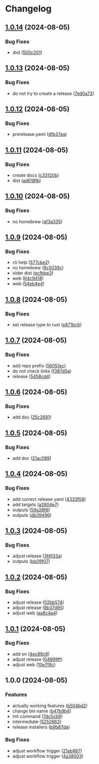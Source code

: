 # Changelog

## [1.0.14](https://github.com/LunchTimeCode/dreamy-cli/compare/v1.0.13...v1.0.14) (2024-08-05)


### Bug Fixes

* dist ([500c201](https://github.com/LunchTimeCode/dreamy-cli/commit/500c2017f698300b239f236797fa766e0cea4284))

## [1.0.13](https://github.com/LunchTimeCode/dreamy-cli/compare/v1.0.12...v1.0.13) (2024-08-05)


### Bug Fixes

* do not try to create a release ([7ed0a73](https://github.com/LunchTimeCode/dreamy-cli/commit/7ed0a73ca59779f27a4fcda257283e917f47fd1c))

## [1.0.12](https://github.com/LunchTimeCode/dreamy-cli/compare/v1.0.11...v1.0.12) (2024-08-05)


### Bug Fixes

* prerelease.yaml ([4fb37ea](https://github.com/LunchTimeCode/dreamy-cli/commit/4fb37eae54e3660af96a12ae8b6c7be2ea16d968))

## [1.0.11](https://github.com/LunchTimeCode/dreamy-cli/compare/v1.0.10...v1.0.11) (2024-08-05)


### Bug Fixes

* create docs ([c33120b](https://github.com/LunchTimeCode/dreamy-cli/commit/c33120bcd4b6c17f928f395271022fe67526f774))
* dist ([ad618fb](https://github.com/LunchTimeCode/dreamy-cli/commit/ad618fb3414bccf55f9a60a651d8391c8928bfcb))

## [1.0.10](https://github.com/LunchTimeCode/dreamy-cli/compare/v1.0.9...v1.0.10) (2024-08-05)


### Bug Fixes

* no homebrew ([af3a335](https://github.com/LunchTimeCode/dreamy-cli/commit/af3a3351b01dd361853bd5bc37df2d0f884c30e7))

## [1.0.9](https://github.com/LunchTimeCode/dreamy-cli/compare/v1.0.8...v1.0.9) (2024-08-05)


### Bug Fixes

* cli help ([577cbe2](https://github.com/LunchTimeCode/dreamy-cli/commit/577cbe2234a262866e2863cc81a50faac351f238))
* no homebrew ([8c5039c](https://github.com/LunchTimeCode/dreamy-cli/commit/8c5039c83f55c0a263588988a0bf9f1cccd9efe8))
* older dist ([ecfbbe3](https://github.com/LunchTimeCode/dreamy-cli/commit/ecfbbe3ca742db9bdca6696777e40d2e41b6dc5a))
* web ([64c9418](https://github.com/LunchTimeCode/dreamy-cli/commit/64c9418fe71aedec82bec41c3929e1d4b55d5ca8))
* web ([54eb4e4](https://github.com/LunchTimeCode/dreamy-cli/commit/54eb4e4c3a62fec8ec85fcafcc001337363b5a56))

## [1.0.8](https://github.com/LunchTimeCode/dreamy-cli/compare/v1.0.7...v1.0.8) (2024-08-05)


### Bug Fixes

* set release type to rust ([e871bc6](https://github.com/LunchTimeCode/dreamy-cli/commit/e871bc659921e01046172b8be57a2c29724414f4))

## [1.0.7](https://github.com/LunchTimeCode/dreamy-cli/compare/v1.0.6...v1.0.7) (2024-08-05)


### Bug Fixes

* add repo prefix ([56051ec](https://github.com/LunchTimeCode/dreamy-cli/commit/56051ecef41de51f8b6ced81ce5ae9d2d79b24ac))
* do not check links ([f387d5a](https://github.com/LunchTimeCode/dreamy-cli/commit/f387d5aa385538381251abe1fc208dafd065e030))
* release ([5458cd4](https://github.com/LunchTimeCode/dreamy-cli/commit/5458cd46ddc83ff6b7412e145c603238714e337e))

## [1.0.6](https://github.com/LunchTimeCode/dreamy-cli/compare/v1.0.5...v1.0.6) (2024-08-05)


### Bug Fixes

* add doc ([25c2691](https://github.com/LunchTimeCode/dreamy-cli/commit/25c26913cfc4633b95e693a8e2b19a98a93d7929))

## [1.0.5](https://github.com/LunchTimeCode/dreamy-cli/compare/v1.0.4...v1.0.5) (2024-08-05)


### Bug Fixes

* add doc ([21ac089](https://github.com/LunchTimeCode/dreamy-cli/commit/21ac0896bc52f704ca8fe597f03a06ad5d1cd5de))

## [1.0.4](https://github.com/LunchTimeCode/dreamy-cli/compare/v1.0.3...v1.0.4) (2024-08-05)


### Bug Fixes

* add correct release yaml ([4333f58](https://github.com/LunchTimeCode/dreamy-cli/commit/4333f58c15f8446b57746c403dd1b508d30fba90))
* add targets ([a2804e7](https://github.com/LunchTimeCode/dreamy-cli/commit/a2804e78614c680045ff9f9cbb29bf0d0ac9ba90))
* outputs ([59a28f6](https://github.com/LunchTimeCode/dreamy-cli/commit/59a28f6ff9b634cfb03954fce0b5e3f95ad0f0fe))
* outputs ([db39496](https://github.com/LunchTimeCode/dreamy-cli/commit/db3949618c26f84f5245285caf0986946e0a6786))

## [1.0.3](https://github.com/LunchTimeCode/dreamy-cli/compare/v1.0.2...v1.0.3) (2024-08-05)


### Bug Fixes

* adjust release ([3f4f33a](https://github.com/LunchTimeCode/dreamy-cli/commit/3f4f33a16c316f6869d26d81f689fae0fd4d36ac))
* outputs ([bb09f07](https://github.com/LunchTimeCode/dreamy-cli/commit/bb09f07fd342c7ac6d1b706af3363ba04982e198))

## [1.0.2](https://github.com/LunchTimeCode/dreamy-cli/compare/v1.0.1...v1.0.2) (2024-08-05)


### Bug Fixes

* adjust release ([02bb574](https://github.com/LunchTimeCode/dreamy-cli/commit/02bb5742b9ba4a98aa050920fc5c3d6277dca730))
* adjust release ([8b37d95](https://github.com/LunchTimeCode/dreamy-cli/commit/8b37d95f11d3c8c0403e199f2a9b8f067711bd34))
* adjust web ([aa8c4a4](https://github.com/LunchTimeCode/dreamy-cli/commit/aa8c4a4ba68bb9004fb45299fb738cd8972efa30))

## [1.0.1](https://github.com/LunchTimeCode/dreamy-cli/compare/v1.0.0...v1.0.1) (2024-08-05)


### Bug Fixes

* add on ([4ec89c8](https://github.com/LunchTimeCode/dreamy-cli/commit/4ec89c8e7fc9f4cd74e783885897a3269b2eff95))
* adjust release ([04999ff](https://github.com/LunchTimeCode/dreamy-cli/commit/04999ff9b111fdc00138df175b8374c72f787db7))
* adjust web ([10e7f8c](https://github.com/LunchTimeCode/dreamy-cli/commit/10e7f8c2d1a3ee36c4c792160baf556492c7dfb3))

## 1.0.0 (2024-08-05)


### Features

* actually working features ([b504bd2](https://github.com/LunchTimeCode/dreamy-cli/commit/b504bd258a406c4971df1fbf6f267275c4a2e057))
* change bin name ([b47b9b4](https://github.com/LunchTimeCode/dreamy-cli/commit/b47b9b4a457465f9ea68b8d492e3f3ffc457b535))
* init command ([7dc5cb9](https://github.com/LunchTimeCode/dreamy-cli/commit/7dc5cb9f8b6b840601256f4e199fe6f67aea6614))
* intermediate ([5252663](https://github.com/LunchTimeCode/dreamy-cli/commit/5252663924c88de8cbdd91cfae784b4927ace35d))
* release installers ([b9b87da](https://github.com/LunchTimeCode/dreamy-cli/commit/b9b87dacf4cc2560be4a582000e016c834e956ac))


### Bug Fixes

* adjust workflow trigger ([21ab887](https://github.com/LunchTimeCode/dreamy-cli/commit/21ab887738697604f7a7bdc8cd17a98fb02db8de))
* adjust workflow trigger ([4a38003](https://github.com/LunchTimeCode/dreamy-cli/commit/4a380038ab3c5170f8c65e600afe27d9ecd51f12))
